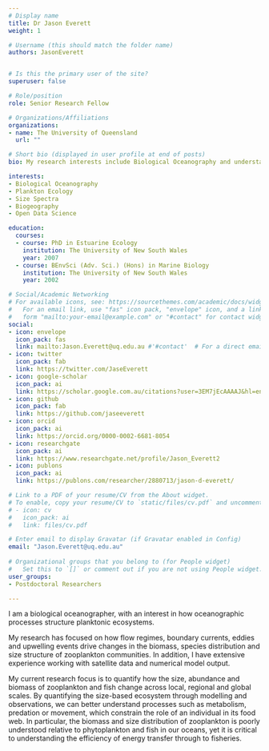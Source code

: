 ```yaml
---
# Display name
title: Dr Jason Everett
weight: 1

# Username (this should match the folder name)
authors: JasonEverett


# Is this the primary user of the site?
superuser: false

# Role/position
role: Senior Research Fellow

# Organizations/Affiliations
organizations:
- name: The University of Queensland
  url: ""

# Short bio (displayed in user profile at end of posts)
bio: My research interests include Biological Oceanography and understanding size-structured planktonic ecosystems. I am an advocate for Open Data Science.

interests:
- Biological Oceanography
- Plankton Ecology
- Size Spectra
- Biogeography
- Open Data Science

education:
  courses:
  - course: PhD in Estuarine Ecology
    institution: The University of New South Wales
    year: 2007
  - course: BEnvSci (Adv. Sci.) (Hons) in Marine Biology
    institution: The University of New South Wales
    year: 2002

# Social/Academic Networking
# For available icons, see: https://sourcethemes.com/academic/docs/widgets/#icons
#   For an email link, use "fas" icon pack, "envelope" icon, and a link in the
#   form "mailto:your-email@example.com" or "#contact" for contact widget.
social:
- icon: envelope
  icon_pack: fas
  link: mailto:Jason.Everett@uq.edu.au #'#contact'  # For a direct email link, use "mailto:Jason.Everett@uq.edu.au".
- icon: twitter
  icon_pack: fab
  link: https://twitter.com/JaseEverett
- icon: google-scholar
  icon_pack: ai
  link: https://scholar.google.com.au/citations?user=3EM7jEcAAAAJ&hl=en
- icon: github
  icon_pack: fab
  link: https://github.com/jaseeverett
- icon: orcid
  icon_pack: ai
  link: https://orcid.org/0000-0002-6681-8054  
- icon: researchgate
  icon_pack: ai
  link: https://www.researchgate.net/profile/Jason_Everett2
- icon: publons
  icon_pack: ai
  link: https://publons.com/researcher/2880713/jason-d-everett/

# Link to a PDF of your resume/CV from the About widget.
# To enable, copy your resume/CV to `static/files/cv.pdf` and uncomment the lines below.  
# - icon: cv
#   icon_pack: ai
#   link: files/cv.pdf

# Enter email to display Gravatar (if Gravatar enabled in Config)
email: "Jason.Everett@uq.edu.au"
  
# Organizational groups that you belong to (for People widget)
#   Set this to `[]` or comment out if you are not using People widget.  
user_groups:
- Postdoctoral Researchers

---
```


I am a biological oceanographer, with an interest in how oceanographic processes structure planktonic ecosystems. 

My research has focused on how flow regimes, boundary currents, eddies and upwelling events drive changes in the biomass, species distribution and size structure of zooplankton communities. In addition, I have extensive experience working with satellite data and numerical model output.

My current research focus is to quantify how the size, abundance and biomass of zooplankton and fish change across local, regional and global scales. By quantifying the size-based ecosystem through modelling and observations, we can better understand processes such as metabolism, predation or movement, which constrain the role of an individual in its food web. In particular, the biomass and size distribution of zooplankton is poorly understood relative to phytoplankton and fish in our oceans, yet it is critical to understanding the efficiency of energy transfer through to fisheries. 
